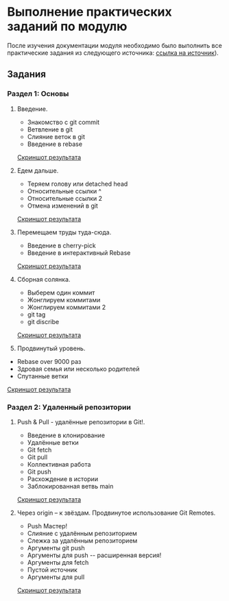 # Выполнение практических заданий по модулю

После изучения документации модуля необходимо было выполнить все практические задания из следующего источника: [ссылка на источник](https://learngitbranching.js.org/?locale=ru_RU)).

## Задания

### Раздел 1: Основы

1. Введение.
   - Знакомство с git commit
   - Ветвление в git
   - Слияние веток в git
   - Введение в rebase
     
    [Скриншот результата](https://github.com/ArtemIvanovski/practice/blob/main/course/git/1.png)

2. Едем дальше.
   - Теряем голову или detached head
   - Относительные ссылки ^
   - Относительные ссылки 2
   - Отмена изменений в git

    [Скриншот результата](https://github.com/ArtemIvanovski/practice/blob/main/course/git/2.png)

3. Перемещаем труды туда-сюда.
   - Введение в cherry-pick
   - Введение в интерактивный Rebase
  
   [Скриншот результата](https://github.com/ArtemIvanovski/practice/blob/main/course/git/3.png) 

4. Сборная солянка.
   - Выберем один коммит
   - Жонглируем коммитами
   - Жонглируем коммитами 2
   - git tag
   - git discribe

   [Скриншот результата](https://github.com/ArtemIvanovski/practice/blob/main/course/git/4.png)
   
5. Продвинутый уровень.
  - Rebase over 9000 раз
  - Здровая семья или несколько родителей
  - Спутанные ветки

   [Скриншот результата](https://github.com/ArtemIvanovski/practice/blob/main/course/git/5.png)
   
### Раздел 2: Удаленный репозитории 

1. Push & Pull - удалённые репозитории в Git!.
   - Введение в клонирование
   - Удалённые ветки
   - Git fetch
   - Git pull
   - Коллективная работа
   - Git push
   - Расхождение в истории
   - Заблокированная ветвь main
     
   [Скриншот результата]([Git/раздел2_шаг1.png](https://github.com/ArtemIvanovski/practice/blob/main/course/git/6.png))

2. Через origin – к звёздам. Продвинутое использование Git Remotes.
   - Push Мастер!
   - Слияние с удалённым репозиторием
   - Слежка за удалённым репозиторием
   - Аргументы git push
   - Аргументы для push -- расширенная версия!
   - Аргументы для fetch
   - Пустой источник
   - Аргументы для pull
     
   [Скриншот результата](https://github.com/ArtemIvanovski/practice/blob/main/course/git/7.png)


